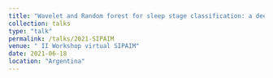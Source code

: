 ```yaml
---
title: "Wavelet and Random forest for sleep stage classification: a deeper analysis on age of subjects and use of early and late sleep"
collection: talks
type: "talk"
permalink: /talks/2021-SIPAIM
venue: " II Workshop virtual SIPAIM"
date: 2021-06-18
location: "Argentina"
---
```


<!-- This is a description of your conference proceedings talk, note the different field in type. You can put anything in this field. -->
